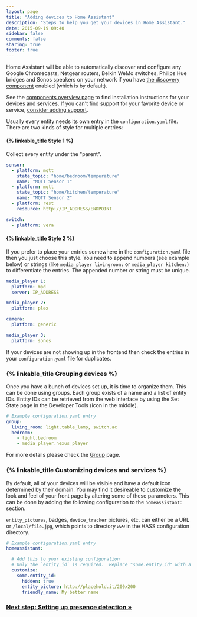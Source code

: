 ```yaml
---
layout: page
title: "Adding devices to Home Assistant"
description: "Steps to help you get your devices in Home Assistant."
date: 2015-09-19 09:40
sidebar: false
comments: false
sharing: true
footer: true
---
```


Home Assistant will be able to automatically discover and configure any Google Chromecasts, Netgear routers, Belkin WeMo switches, Philips Hue bridges and Sonos speakers on your network if you have [the discovery component]({{site_root}}/components/discovery/) enabled (which is by default).

See the [components overview page](/components/) to find installation instructions for your devices and services. If you can't find support for your favorite device or service, [consider adding support](/developers/add_new_platform/).

Usually every entity needs its own entry in the `configuration.yaml` file. There are two kinds of style for multiple entries:

#### {% linkable_title Style 1 %}

Collect every entity under the "parent". 

```yaml
sensor:
  - platform: mqtt
    state_topic: "home/bedroom/temperature"
    name: "MQTT Sensor 1"
  - platform: mqtt
    state_topic: "home/kitchen/temperature"
    name: "MQTT Sensor 2"
  - platform: rest
    resource: http://IP_ADDRESS/ENDPOINT

switch:
  - platform: vera
```

#### {% linkable_title Style 2 %}

If you prefer to place your entries somewhere in the `configuration.yaml` file then you just choose this style. You need to append numbers (see example below) or strings (like `media_player livingroom:` or `media_player kitchen:`) to differentiate the entries. The appended number or string must be unique.

```yaml
media_player 1:
  platform: mpd
  server: IP_ADDRESS

media_player 2:
  platform: plex

camera:
  platform: generic

media_player 3:
  platform: sonos
```

<p class='note note'>
If your devices are not showing up in the frontend then check the entries in your <code>configuration.yaml</code> file for duplicates. 
</p>

### {% linkable_title Grouping devices %}

Once you have a bunch of devices set up, it is time to organize them. This can be done using groups. Each group exists of a name and a list of entity IDs. Entity IDs can be retrieved from the web interface by using the Set State page in the Developer Tools (icon in the middle).

```yaml
# Example configuration.yaml entry
group:
  living_room: light.table_lamp, switch.ac
  bedroom:
    - light.bedroom
    - media_player.nexus_player
```

For more details please check the [Group](https://home-assistant.io/components/group/) page.

### {% linkable_title Customizing devices and services %}

By default, all of your devices will be visible and have a default icon determined by their domain. You may find it desireable to customize the look and feel of your front page by altering some of these parameters. This can be done by adding the following configuration to the `homeassistant:` section.

`entity_pictures`, badges, `device_tracker` pictures, etc. can either be a URL or `/local/file.jpg`, which points to directory `www` in the HASS configuration directory.

```yaml
# Example configuration.yaml entry
homeassistant:

  # Add this to your existing configuration
  # Only the `entity_id` is required.  Replace "some.entity_id" with a device (ex. "switch.bedroom") All other options are optional.
  customize:
    some.entity_id:
      hidden: true
      entity_picture: http://placehold.it/200x200
      friendly_name: My better name
```

### [Next step: Setting up presence detection &raquo;](/getting-started/presence-detection/)
